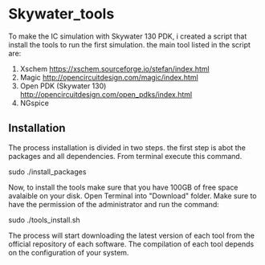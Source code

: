 # Skywater_tools
To make the IC simulation with Skywater 130 PDK, i created a script that install the tools to run the first simulation. 
the main tool listed in the script are:
1) Xschem https://xschem.sourceforge.io/stefan/index.html
2) Magic http://opencircuitdesign.com/magic/index.html
3) Open PDK (Skywater 130) http://opencircuitdesign.com/open_pdks/index.html
4) NGspice

## Installation
The process installation is divided in two steps.
the first step is abot the packages and all dependencies.
From terminal execute this command.

sudo ./install_packages

Now, to install the tools make sure that you have 100GB of free space avalaible on your disk. 
Open Terminal into "Download" folder. Make sure to have the permission of the administrator and run the command:

sudo ./tools_install.sh

The process will start downloading the latest version of each tool from the official repository of each software.
The compilation of each tool depends on the configuration of your system.
